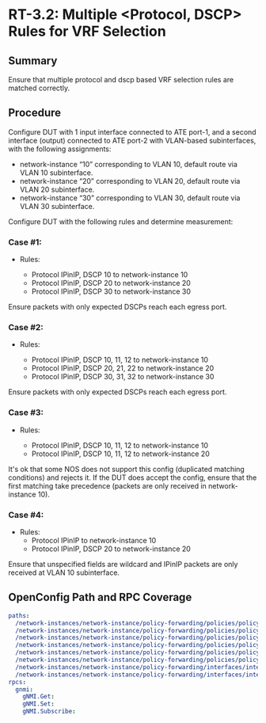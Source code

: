 # RT-3.2: Multiple <Protocol, DSCP> Rules for VRF Selection

## Summary

Ensure that multiple protocol and dscp based VRF selection rules are matched correctly.

## Procedure

Configure DUT with 1 input interface connected to ATE port-1, and a second interface (output) connected to ATE port-2 with VLAN-based subinterfaces, with the following assignments: 

* network-instance “10” corresponding to VLAN 10, default route via VLAN 10 subinterface. 
* network-instance “20” corresponding to VLAN 20, default route via VLAN 20 subinterface. 
* network-instance “30” corresponding to VLAN 30, default route via VLAN 30 subinterface. 

Configure DUT with the following rules and determine measurement: 

### Case #1: 
* Rules: 

    * Protocol IPinIP, DSCP 10 to network-instance 10 
    * Protocol IPinIP, DSCP 20 to network-instance 20 
    * Protocol IPinIP, DSCP 30 to network-instance 30 

Ensure packets with only expected DSCPs reach each egress port. 

### Case #2: 

* Rules: 

    * Protocol IPinIP, DSCP 10, 11, 12 to network-instance 10 
    * Protocol IPinIP, DSCP 20, 21, 22 to network-instance 20 
    * Protocol IPinIP, DSCP 30, 31, 32 to network-instance 30 

Ensure packets with only expected DSCPs reach each egress port. 

### Case #3: 

* Rules: 

    * Protocol IPinIP, DSCP 10, 11, 12 to network-instance 10 
    * Protocol IPinIP, DSCP 10, 11, 12 to network-instance 20 

It's ok that some NOS does not support this config (duplicated matching conditions) and rejects it. If the DUT does accept the config, ensure that the first matching take precedence (packets are only received in network-instance 10).

### Case #4: 

* Rules: 
    * Protocol IPinIP to network-instance 10 
    * Protocol IPinIP, DSCP 20 to network-instance 20 

Ensure that unspecified fields are wildcard and IPinIP packets are only received at VLAN 10 subinterface. 

## OpenConfig Path and RPC Coverage
```yaml
paths:
  /network-instances/network-instance/policy-forwarding/policies/policy/config/type:
  /network-instances/network-instance/policy-forwarding/policies/policy/policy-id:
  /network-instances/network-instance/policy-forwarding/policies/policy/rules/rule/sequence-id:
  /network-instances/network-instance/policy-forwarding/policies/policy/rules/rule/ipv4/config/dscp-set:
  /network-instances/network-instance/policy-forwarding/policies/policy/rules/rule/ipv4/config/protocol:
  /network-instances/network-instance/policy-forwarding/policies/policy/rules/rule/action/config/network-instance:
  /network-instances/network-instance/policy-forwarding/interfaces/interface/interface-id:
  /network-instances/network-instance/policy-forwarding/interfaces/interface/config/apply-vrf-selection-policy:
rpcs:
  gnmi:
    gNMI.Get:
    gNMI.Set:
    gNMI.Subscribe:
```

